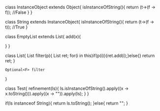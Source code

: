 class InstanceObject extends Object{
isInstanceOfString(){
return (t->(f -> f)); //False
}
}

class String extends InstanceObject{
isInstanceOfString(){
return (t->(f -> t)); //True
}

class EmptyList<Y> extends List<Y>{
add(x){

}
}

class List<Y>{
	<X extends Y> List<X> filter(p){
		List<X> ret;
		for(i in this)if(p(i)){ret.add(i);}else{}
		return ret;
	}
	
	Optional<F> filter
}


class Test{
	refinement(ls){
		ls.isInstanceOfString().apply((x -> x.toString())).apply((x -> "")).apply(ls);
	}
}

if(ls instanceof String){
	return ls.toString();
}else{
	return "";
}
